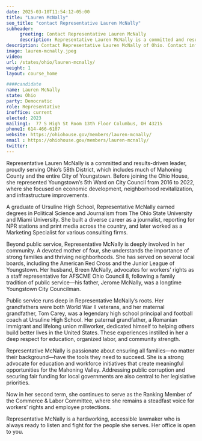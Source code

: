 ```yaml
---
date: 2025-03-10T11:54:12-05:00
title: "Lauren McNally"
seo_title: "contact Representative Lauren McNally"
subheader:
     greeting: Contact Representative Lauren McNally
     description: Representative Lauren McNally is a committed and results-driven leader, proudly serving Ohio’s 58th District, which includes much of Mahoning County and the entire City of Youngstown. Before joining the Ohio House, she represented Youngstown’s 5th Ward on City Council from 2016 to 2022, where she focused on economic development, neighborhood revitalization, and infrastructure improvements.
description: Contact Representative Lauren McNally of Ohio. Contact information for Lauren McNally includes email address, phone number, and mailing address.
image: lauren-mcnally.jpeg
video:
url: /states/ohio/lauren-mcnally/
weight: 1
layout: course_home

####candidate
name: Lauren McNally
state: Ohio
party: Democratic
role: Representative
inoffice: current
elected: 2023
mailing1:  77 S High St Room 13th Floor Columbus, OH 43215
phone1: 614-466-6107
website: https://ohiohouse.gov/members/lauren-mcnally/
email : https://ohiohouse.gov/members/lauren-mcnally/
twitter: 
---
```

Representative Lauren McNally is a committed and results-driven leader, proudly serving Ohio’s 58th District, which includes much of Mahoning County and the entire City of Youngstown. Before joining the Ohio House, she represented Youngstown’s 5th Ward on City Council from 2016 to 2022, where she focused on economic development, neighborhood revitalization, and infrastructure improvements.

A graduate of Ursuline High School, Representative McNally earned degrees in Political Science and Journalism from The Ohio State University and Miami University. She built a diverse career as a journalist, reporting for NPR stations and print media across the country, and later worked as a Marketing Specialist for various consulting firms.

Beyond public service, Representative McNally is deeply involved in her community. A devoted mother of four, she understands the importance of strong families and thriving neighborhoods. She has served on several local boards, including the American Red Cross and the Junior League of Youngstown. Her husband, Breen McNally, advocates for workers' rights as a staff representative for AFSCME Ohio Council 8, following a family tradition of public service—his father, Jerome McNally, was a longtime Youngstown City Councilman.

Public service runs deep in Representative McNally’s roots. Her grandfathers were both World War II veterans, and her maternal grandfather, Tom Carey, was a legendary high school principal and football coach at Ursuline High School. Her paternal grandfather, a Romanian immigrant and lifelong union millworker, dedicated himself to helping others build better lives in the United States. These experiences instilled in her a deep respect for education, organized labor, and community strength.

Representative McNally is passionate about ensuring all families—no matter their background—have the tools they need to succeed. She is a strong advocate for education and workforce initiatives that create meaningful opportunities for the Mahoning Valley. Addressing public corruption and securing fair funding for local governments are also central to her legislative priorities.

Now in her second term, she continues to serve as the Ranking Member of the Commerce & Labor Committee, where she remains a steadfast voice for workers’ rights and employee protections.

Representative McNally is a hardworking, accessible lawmaker who is always ready to listen and fight for the people she serves. Her office is open to you.
